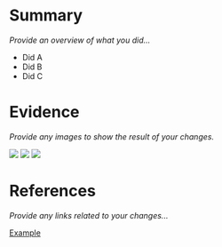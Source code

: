 # Summary

_Provide an overview of what you did..._

* Did A
* Did B
* Did C

# Evidence

_Provide any images to show the result of your changes._

<img src="..."></img>
<img src="..."></img>
<img src="..."></img>

# References

_Provide any links related to your changes..._

[Example](www.google.com)
